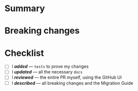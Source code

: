 <!--
List the issues this PR closes (if any) in a bullet list format, e.g.:
- closes https://github.com/FuelLabs/fuels-ts/issues/ABCD
- closes https://github.com/FuelLabs/fuels-ts/issues/EFGH
-->

# Summary

<!--
Please write a summary of your changes and why you made them.
Not all PRs will be complex or substantial enough to require this section, so you can remove it if you think it's unnecessary.
-->

# Breaking changes

<!--
If the PR has breaking changes, please detail them in this section between the START and END comments below.
-->

<!--START: Breaking changes section. Used in automation so do not remove this comment. -->

<!--END: Breaking changes section. Used in automation so do not remove  this comment. -->

# Checklist

- [ ] I **_added_** — `tests` to prove my changes
- [ ] I **_updated_** — all the necessary `docs`
- [ ] I **_reviewed_** — the entire PR myself, using the GitHub UI
- [ ] I **_described_** — all breaking changes and the Migration Guide
